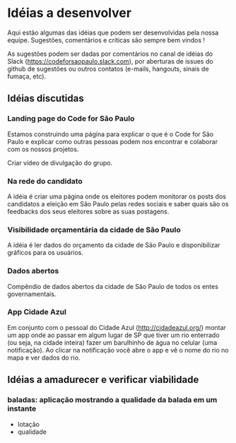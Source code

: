 # Idéias a desenvolver

Aqui estão algumas das idéias que podem ser desenvolvidas pela nossa equipe. Sugestões, comentários e críticas são sempre bem vindos !

As sugestões podem ser dadas por comentários no canal de idéias do Slack (https://codeforsaopaulo.slack.com), por aberturas de issues do github de sugestões ou outros contatos (e-mails, hangouts, sinais de fumaça, etc).

## Idéias discutidas

### Landing page do Code for São Paulo

Estamos construindo uma página para explicar o que é o Code for São Paulo e explicar como outras pessoas podem nos encontrar e colaborar com os nossos projetos.

Criar vídeo de divulgação do grupo.

### Na rede do candidato

A idéia é criar uma página onde os eleitores podem monitorar os posts dos candidatos a eleição em São Paulo pelas redes sociais e saber quais são os feedbacks dos seus eleitores sobre as suas postagens.

### Visibilidade orçamentária da cidade de São Paulo

A idéia é ler dados do orçamento da cidade de São Paulo e disponibilizar gráficos para os usuários.

### Dados abertos

Compêndio de dados abertos da cidade de São Paulo de todos os entes governamentais.

### App Cidade Azul

Em conjunto com o pessoal do Cidade Azul (http://cidadeazul.org/) montar um app onde ao passar em algum lugar de SP que tiver um rio enterrado (ou seja, na cidade inteira) fazer um barulhinho de água no celular (uma notificação). Ao clicar na notificação você abre o app e vê o nome do rio no mapa e ver dados do rio.

## Idéias a amadurecer e verificar viabilidade

### baladas: aplicação mostrando a qualidade da balada em um instante
- lotação
- qualidade
